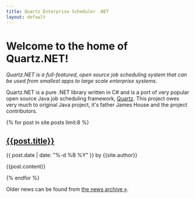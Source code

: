 ```yaml
---
title: Quartz Enterprise Scheduler .NET
layout: default
---
```



# Welcome to the home of Quartz.NET!
	
<cite>
Quartz.NET is a full-featured, open source job scheduling system that can be used from smallest apps to large scale enterprise systems.
</cite>

Quartz.NET is a pure .NET library written in C# and is a port of very popular open source Java job scheduling framework, <a href="http://www.quartz-scheduler.org">Quartz</a>. This project owes very much to original Java project, it's father James House and the project contributors. 

{% for post in site.posts limit:8 %}

<h2><a href="{{post.url}}">{{post.title}}</a></h2>

<div class="descr">{{ post.date | date: "%-d %B %Y" }} by {{site.author}}</div>

{{post.content}}
	
{% endfor %}


Older news can be found from [the news archive &raquo;](/old_news.html).